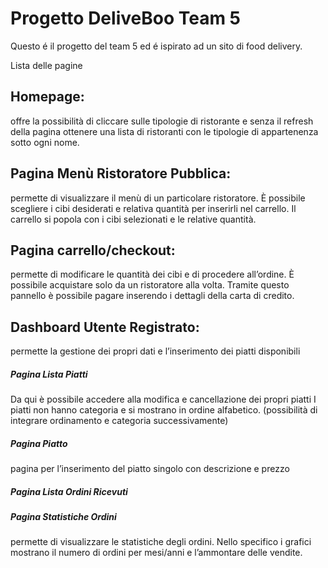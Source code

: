 # Progetto DeliveBoo Team 5

Questo é il progetto del team 5 ed é ispirato ad un sito di food delivery.

Lista delle pagine
## Homepage:
offre la possibilità di cliccare sulle tipologie di ristorante e senza il refresh della
pagina ottenere una lista di ristoranti con le tipologie di appartenenza sotto ogni
nome.
## Pagina Menù Ristoratore Pubblica:
permette di visualizzare il menù di un particolare ristoratore.
È possibile scegliere i cibi desiderati e relativa quantità per inserirli nel carrello.
Il carrello si popola con i cibi selezionati e le relative quantità.
## Pagina carrello/checkout:
permette di modificare le quantità dei cibi e di procedere all’ordine.
È possibile acquistare solo da un ristoratore alla volta.
Tramite questo pannello è possibile pagare inserendo i dettagli della carta di credito.
## Dashboard Utente Registrato:
permette la gestione dei propri dati e l’inserimento dei piatti disponibili
##### Pagina Lista Piatti
Da qui è possibile accedere alla modifica e cancellazione dei propri piatti
I piatti non hanno categoria e si mostrano in ordine alfabetico. (possibilità di
integrare ordinamento e categoria successivamente)
##### Pagina Piatto
pagina per l’inserimento del piatto singolo con descrizione e prezzo
##### Pagina Lista Ordini Ricevuti
##### Pagina Statistiche Ordini
permette di visualizzare le statistiche degli ordini.
Nello specifico i grafici mostrano il numero di ordini per mesi/anni e
l’ammontare delle vendite.